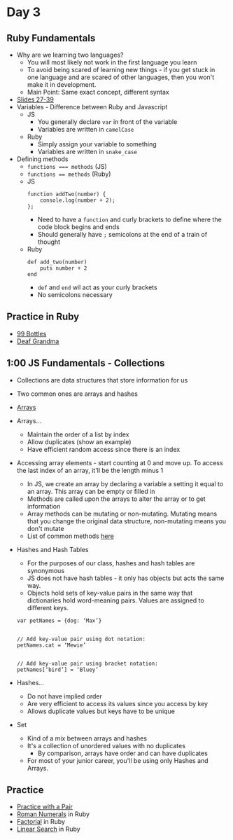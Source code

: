 Day 3
=======================
Ruby Fundamentals
----------------------
* Why are we learning two languages?
	* You will most likely not work in the first language you learn
	* To avoid being scared of learning new things - if you get stuck in one language and are scared of other languages, then you won't make it in development.
	* Main Point: Same exact concept, different syntax
* [Slides 27-39](/week-01/intro_to_rails_final.pdf)
* Variables - Difference between Ruby and Javascript
	* JS
		* You generally declare `var` in front of the variable
		* Variables are written in `camelCase`
	* Ruby
		* Simply assign your variable to something
		* Variables are written in `snake_case`
* Defining methods
	* `functions === methods` (JS)
	* `functions == methods` (Ruby)
	* JS
		```
		function addTwo(number) {
			console.log(number + 2);
		};
		```
		* Need to have a `function` and curly brackets to define where the code block begins and ends
		* Should generally have `;` semicolons at the end of a train of thought
	* Ruby
		```
		def add_two(number)
			puts number + 2
		end
		```
		* `def` and `end` wil act as your curly brackets
		* No semicolons necessary

Practice in Ruby
--------------------------------
* [99 Bottles](https://github.com/CodePlatoon/99-bottles)
* [Deaf Grandma](https://github.com/CodePlatoon/deaf-grandma)

1:00 JS Fundamentals - Collections
----------------------------------
* Collections are data structures that store information for us
* Two common ones are arrays and hashes
* [Arrays](https://prezi.com/khg0wb0dqio-/ga/)
* Arrays...
	* Maintain the order of a list by index
	* Allow duplicates (show an example)
	* Have efficient random access since there is an index
* Accessing array elements - start counting at 0 and move up. To access the last index of an array, it'll be the length minus 1
	* In JS, we create an array by declaring a variable a setting it equal to an array. This array can be empty or filled in
	* Methods are called upon the arrays to alter the array or to get information
	* Array methods can be mutating or non-mutating. Mutating means that you change the original data structure, non-mutating means you don't mutate
	* List of common methods [here](https://developer.mozilla.org/en-US/docs/Web/JavaScript/Reference/Global_Objects/Array)
* Hashes and Hash Tables
	* For the purposes of our class, hashes and hash tables are synonymous
	* JS does not have hash tables - it only has objects but acts the same way.
	* Objects hold sets of key-value pairs in the same way that dictionaries hold word-meaning pairs. Values are assigned to different keys.
	```
	var petNames = {dog: ‘Max’}


	// Add key-value pair using dot notation:
	petNames.cat = ‘Mewie’


	// Add key-value pair using bracket notation:
	petNames[‘bird’] = ‘Bluey’
	```
* Hashes...
	* Do not have implied order
	* Are very efficient to access its values since you access by key
	* Allows duplicate values but keys have to be unique

* Set
	* Kind of a mix between arrays and hashes
	* It's a collection of unordered values with no duplicates
		* By comparison, arrays have order and can have duplicates
	* For most of your junior career, you'll be using only Hashes and Arrays.

Practice
--------------------------
* [Practice with a Pair](https://github.com/CodePlatoon/git-pair)
* [Roman Numerals](https://github.com/CodePlatoon/roman-numerals) in Ruby
* [Factorial](https://github.com/CodePlatoon/factorial) in Ruby
* [Linear Search](https://github.com/CodePlatoon/linear-search) in Ruby
